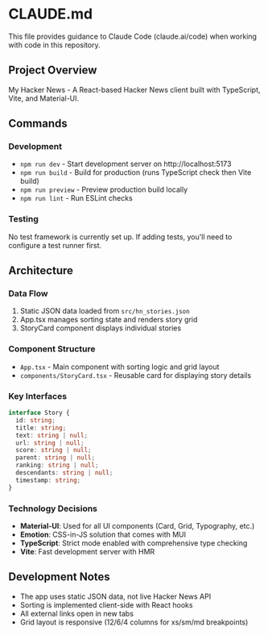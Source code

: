 # CLAUDE.md

This file provides guidance to Claude Code (claude.ai/code) when working with code in this repository.

## Project Overview

My Hacker News - A React-based Hacker News client built with TypeScript, Vite, and Material-UI.

## Commands

### Development
- `npm run dev` - Start development server on http://localhost:5173
- `npm run build` - Build for production (runs TypeScript check then Vite build)
- `npm run preview` - Preview production build locally
- `npm run lint` - Run ESLint checks

### Testing
No test framework is currently set up. If adding tests, you'll need to configure a test runner first.

## Architecture

### Data Flow
1. Static JSON data loaded from `src/hn_stories.json`
2. App.tsx manages sorting state and renders story grid
3. StoryCard component displays individual stories

### Component Structure
- `App.tsx` - Main component with sorting logic and grid layout
- `components/StoryCard.tsx` - Reusable card for displaying story details

### Key Interfaces
```typescript
interface Story {
  id: string;
  title: string;
  text: string | null;
  url: string | null;
  score: string | null;
  parent: string | null;
  ranking: string | null;
  descendants: string | null;
  timestamp: string;
}
```

### Technology Decisions
- **Material-UI**: Used for all UI components (Card, Grid, Typography, etc.)
- **Emotion**: CSS-in-JS solution that comes with MUI
- **TypeScript**: Strict mode enabled with comprehensive type checking
- **Vite**: Fast development server with HMR

## Development Notes

- The app uses static JSON data, not live Hacker News API
- Sorting is implemented client-side with React hooks
- All external links open in new tabs
- Grid layout is responsive (12/6/4 columns for xs/sm/md breakpoints)